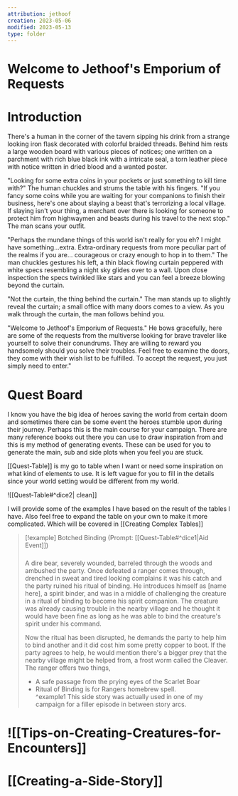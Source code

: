 ```yaml
---
attribution: jethoof
creation: 2023-05-06
modified: 2023-05-13
type: folder
---
```


# Welcome to Jethoof's Emporium of Requests

# Introduction 
There's a human in the corner of the tavern sipping his drink from a strange looking iron flask decorated with colorful braided threads. Behind him rests a large wooden board with various pieces of notices; one written on a parchment with rich blue black ink with a intricate seal, a torn leather piece with notice written in dried blood and a wanted poster. 

"Looking for some extra coins in your pockets or just something to kill time with?" The human chuckles and strums the table with his fingers. "If you fancy some coins while you are waiting for your companions to finish their business, here's one about slaying a beast that's terrorizing a local village. If slaying isn't your thing, a merchant over there is looking for someone to protect him from highwaymen and beasts during his travel to the next stop." The man scans your outfit.

"Perhaps the mundane things of this world isn't really for you eh? I might have something...extra. Extra-ordinary requests from more peculiar part of the realms if you are... courageous or crazy enough to hop in to them." The man chuckles gestures his left, a thin black flowing curtain peppered with white specs resembling a night sky glides over to a wall. Upon close inspection the specs twinkled like stars and you can feel a breeze blowing beyond the curtain. 

"Not the curtain, the thing behind the curtain." The man stands up to slightly reveal the curtain; a small office with many doors comes to a view. As you walk through the curtain, the man follows behind you. 

"Welcome to Jethoof's Emporium of Requests." He bows gracefully, here are some of the requests from the multiverse looking for brave traveler like yourself to solve their conundrums. They are willing to reward you handsomely should you solve their troubles.  Feel free to examine the doors, they come with their wish list to be fulfilled. To accept the request, you just simply need to enter."

# Quest Board
I know you have the big idea of heroes saving the world from certain doom and sometimes there can be some event the heroes stumble upon during their journey. Perhaps this is the main course for your campaign.  There are many reference books out there you can use to draw inspiration from and this is my method of generating events. These can be used for you to generate the main, sub and side plots when you feel you are stuck. 

[[Quest-Table]] is my go to table when I want or need some inspiration on what kind of elements to use. It is left vague for you to fill in the details since your world setting would be different from my world.

![[Quest-Table#^dice2| clean]]

I will provide some of the examples I have based on the result of the tables I have. Also feel free to expand the table on your own to make it more complicated. Which will be covered in [[Creating Complex Tables]]

> [!example] Botched Binding (Prompt: [[Quest-Table#^dice1|Aid Event]])
> ### 
> A dire bear, severely wounded, barreled through the woods and ambushed the party. Once defeated a ranger comes through, drenched in sweat and tired looking complains it was his catch and the party ruined his ritual of binding. He introduces himself as [name here], a spirit binder, and was in a middle of challenging the creature in a ritual of binding to become his spirit companion. The creature was already causing trouble in the nearby village and he thought it would have been fine as long as he was able to bind the creature's spirit under his command. 
> 
> Now the ritual has been disrupted, he demands the party to help him to bind another and it did cost him some pretty copper to boot. If the party agrees to help, he would mention there's a bigger prey that the nearby village might be helped from, a frost worm called the Cleaver. The ranger offers two things, 
> - A safe passage from the prying eyes of the Scarlet Boar 
> - Ritual of Binding is for Rangers homebrew spell.  
^example1
This side story was actually used in one of my campaign for a filler episode in between story arcs. 

# ![[Tips-on-Creating-Creatures-for-Encounters]]

# [[Creating-a-Side-Story]]